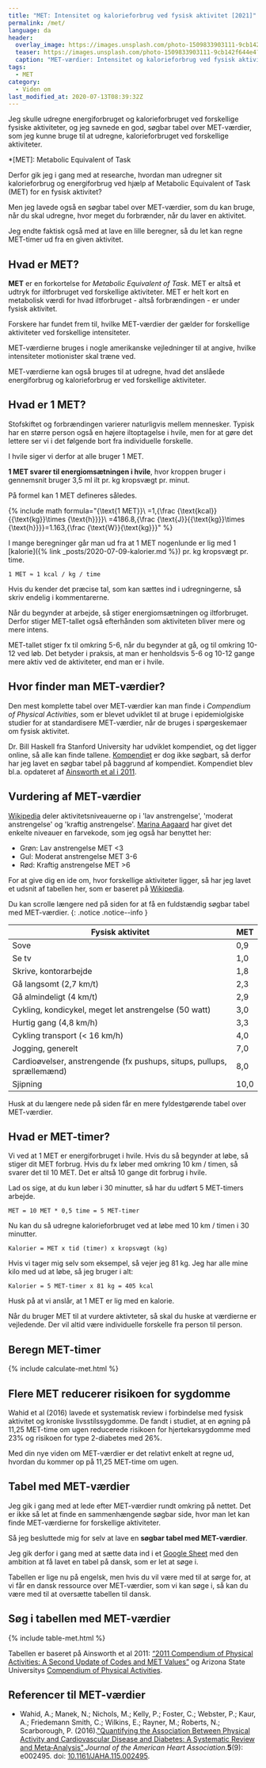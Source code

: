 ```yaml
---
title: "MET: Intensitet og kalorieforbrug ved fysisk aktivitet [2021]"
permalink: /met/
language: da
header:
  overlay_image: https://images.unsplash.com/photo-1509833903111-9cb142f644e4?ixlib=rb-1.2.1&ixid=eyJhcHBfaWQiOjEyMDd9&auto=format&fit=crop&w=1910&q=80
  teaser: https://images.unsplash.com/photo-1509833903111-9cb142f644e4?ixlib=rb-1.2.1&ixid=eyJhcHBfaWQiOjEyMDd9&auto=format&fit=crop&w=400&q=80
  caption: "MET-værdier: Intensitet og kalorieforbrug ved fysisk aktivitet"
tags:
  - MET
category:
  - Viden om
last_modified_at: 2020-07-13T08:39:32Z
---
```


Jeg skulle udregne energiforbruget og kalorieforbruget ved forskellige fysiske aktiviteter, og jeg savnede en god, søgbar tabel over MET-værdier, som jeg kunne bruge til at udregne, kalorieforbruget ved forskellige aktiviteter.

*[MET]: Metabolic Equivalent of Task

Derfor gik jeg i gang med at researche, hvordan man udregner sit kalorieforbrug og energiforbrug ved hjælp af Metabolic Equivalent of Task (MET) for en fysisk aktivitet? 

Men jeg lavede også en søgbar tabel over MET-værdier, som du kan bruge, når du skal udregne, hvor meget du forbrænder, når du laver en aktivitet.

Jeg endte faktisk også med at lave en lille beregner, så du let kan regne MET-timer ud fra en given aktivitet.

## Hvad er MET?

**MET** er en forkortelse for _Metabolic Equivalent of Task_. MET er altså et udtryk for iltforbruget ved forskellige aktiviteter. MET er helt kort en metabolisk værdi for hvad iltforbruget - altså forbrændingen - er under fysisk aktivitet. 

Forskere har fundet frem til, hvilke MET-værdier der gælder for forskellige aktiviteter ved forskellige intensiteter.

MET-værdierne bruges i nogle amerikanske vejledninger til at angive, hvilke intensiteter motionister skal træne ved. 

MET-værdierne kan også bruges til at udregne, hvad det anslåede energiforbrug og kalorieforbrug er ved forskellige aktiviteter.

## Hvad er 1 MET?

Stofskiftet og forbrændingen varierer naturligvis mellem mennesker. Typisk har en større person også en højere iltoptagelse i hvile, men for at gøre det lettere ser vi i det følgende bort fra individuelle forskelle.

I hvile siger vi derfor at alle bruger 1 MET.

**1 MET svarer til energiomsætningen i hvile**, hvor kroppen bruger i gennemsnit  bruger 3,5 ml ilt pr. kg kropsvægt pr. minut.

På formel kan 1 MET defineres således.

{% include math formula="{\text{1 MET}}\ =1\,{\frac {\text{kcal}}{{\text{kg}}\times {\text{h}}}}\ =4186.8\,{\frac {\text{J}}{{\text{kg}}\times {\text{h}}}}=1.163\,{\frac {\text{W}}{\text{kg}}}" %}

I mange beregninger går man ud fra at 1 MET nogenlunde er lig med 1 [kalorie]({% link _posts/2020-07-09-kalorier.md %}) pr. kg kropsvægt pr. time.

    1 MET ≈ 1 kcal / kg / time
    
Hvis du kender det præcise tal, som kan sættes ind i udregningerne, så skriv endelig i kommentarerne.

Når du begynder at arbejde, så stiger energiomsætningen og iltforbruget. Derfor stiger MET-tallet også efterhånden som aktiviteten bliver mere og mere intens.

MET-tallet stiger fx til omkring 5-6, når du begynder at gå, og til omkring 10-12 ved løb. Det betyder i praksis, at man er henholdsvis 5-6 og 10-12 gange mere aktiv ved de aktiviteter, end man er i hvile.

## Hvor finder man MET-værdier?

Den mest komplette tabel over MET-værdier kan man finde i _Compendium of Physical Activities_, som er blevet udviklet til at bruge i epidemiolgiske studier for at standardisere MET-værdier, når de bruges i spørgeskemaer om fysisk aktivitet.

Dr. Bill Haskell fra Stanford University har udviklet kompendiet, og det ligger online, så alle kan finde tallene. [Kompendiet](https://sites.google.com/site/compendiumofphysicalactivities/compendia) er dog ikke søgbart, så derfor har jeg lavet en søgbar tabel på baggrund af kompendiet. Kompendiet blev bl.a. opdateret af [Ainsworth et al i 2011](https://journals.lww.com/acsm-msse/Fulltext/2011/08000/2011_Compendium_of_Physical_Activities__A_Second.25.aspx).

## Vurdering af MET-værdier

[Wikipedia](https://en.wikipedia.org/wiki/Metabolic_equivalent_of_task) deler aktivitetsniveauerne op i 'lav anstrengelse', 'moderat anstrengelse' og 'kraftig anstrengelse'. [Marina Aagaard](http://marinaaagaardblog.com/2018/05/23/fitness-energiforbrug-kalorier-kropsvaegt-og-met-tabel/) har givet det enkelte niveauer en farvekode, som jeg også har benyttet her:

- Grøn: Lav anstrengelse MET <3
- Gul: Moderat anstrengelse MET 3-6
- Rød: Kraftig anstrengelse MET >6

For at give dig en ide om, hvor forskellige aktiviteter ligger, så har jeg lavet et udsnit af tabellen her, som er baseret på [Wikipedia](https://en.wikipedia.org/wiki/Metabolic_equivalent_of_task).

Du kan scrolle længere ned på siden for at få en fuldstændig søgbar tabel med MET-værdier.
{: .notice .notice--info }

| Fysisk aktivitet       | MET |
|------------------------|-----|
| Sove                   | 0,9 |
| Se tv                  | 1,0 |
| Skrive, kontorarbejde  | 1,8 |
| Gå langsomt (2,7 km/t) | 2,3 |
| Gå almindeligt (4 km/t) |	2,9 |
| Cykling, kondicykel, meget let anstrengelse (50 watt) |	3,0 |
| Hurtig gang (4,8 km/h) | 3,3 |
| Cykling transport (< 16 km/h) | 4,0 |
| Jogging, generelt | 7,0 |
| Cardioøvelser, anstrengende (fx pushups, situps, pullups, sprællemænd) | 8,0 |
| Sjipning | 10,0 |

Husk at du længere nede på siden får en mere fyldestgørende tabel over MET-værdier.

## Hvad er MET-timer?

Vi ved at 1 MET er energiforbruget i hvile. Hvis du så begynder at løbe, så stiger dit MET forbrug. Hvis du fx løber med omkring 10 km / timen, så svarer det til 10 MET. Det er altså 10 gange dit forbrug i hvile.

Lad os sige, at du kun løber i 30 minutter, så har du udført 5 MET-timers arbejde.

    MET = 10 MET * 0,5 time = 5 MET-timer

Nu kan du så udregne kalorieforbruget ved at løbe med 10 km / timen i 30 minutter.

    Kalorier = MET x tid (timer) x kropsvægt (kg)
    
Hvis vi tager mig selv som eksempel, så vejer jeg 81 kg. Jeg har alle mine kilo med ud at løbe, så jeg bruger i alt:

    Kalorier = 5 MET-timer x 81 kg = 405 kcal

Husk på at vi anslår, at 1 MET er lig med en kalorie.

Når du bruger MET til at vurdere aktivteter, så skal du huske at værdierne er vejledende. Der vil altid være individuelle forskelle fra person til person.

## Beregn MET-timer

{% include calculate-met.html %}

## Flere MET reducerer risikoen for sygdomme

Wahid et al (2016) lavede et systematisk review i forbindelse med fysisk aktivitet og kroniske livsstilssygdomme. De fandt i studiet, at en øgning på 11,25 MET-time om ugen reducerede risikoen for hjertekarsygdomme med 23% og risikoen for type 2-diabetes med 26%. 

Med din nye viden om MET-værdier er det relativt enkelt at regne ud, hvordan du kommer op på 11,25 MET-time om ugen.

## Tabel med MET-værdier

Jeg gik i gang med at lede efter MET-værdier rundt omkring på nettet. Det er ikke så let at finde en sammenhængende søgbar side, hvor man let kan finde MET-værdierne for forskellige aktiviteter.

Så jeg besluttede mig for selv at lave en **søgbar tabel med MET-værdier**.

Jeg gik derfor i gang med at sætte data ind i et [Google Sheet](https://docs.google.com/spreadsheets/d/1oCWFageoEdtjENeCcDVwE-Z3o8gaBpF_L3PkzRKedpg/copy?usp=sharing) med den ambition at få lavet en tabel på dansk, som er let at søge i.

Tabellen er lige nu på engelsk, men hvis du vil være med til at sørge for, at vi får en dansk ressource over MET-værdier, som vi kan søge i, så kan du være med til at oversætte tabellen til dansk.

## Søg i tabellen med MET-værdier

{% include table-met.html %}

Tabellen er baseret på Ainsworth et al 2011: [“2011 Compendium of Physical Activities: A Second Update of Codes and MET Values”](https://journals.lww.com/acsm-msse/Fulltext/2011/08000/2011_Compendium_of_Physical_Activities__A_Second.25.aspx) og Arizona State Universitys [Compendium of Physical Activities](https://sites.google.com/site/compendiumofphysicalactivities/compendia).

## Referencer til MET-værdier

- Wahid, A.; Manek, N.; Nichols, M.; Kelly, P.; Foster, C.; Webster, P.; Kaur, A.; Friedemann Smith, C.; Wilkins, E.; Rayner, M.; Roberts, N.; Scarborough, P. (2016).["Quantifying the Association Between Physical Activity and Cardiovascular Disease and Diabetes: A Systematic Review and Meta‐Analysis"](https://www.ncbi.nlm.nih.gov/pmc/articles/PMC5079002)._Journal of the American Heart Association_.**5**(9): e002495. doi: [10.1161/JAHA.115.002495](https://doi.org/10.1161%2FJAHA.115.002495).
